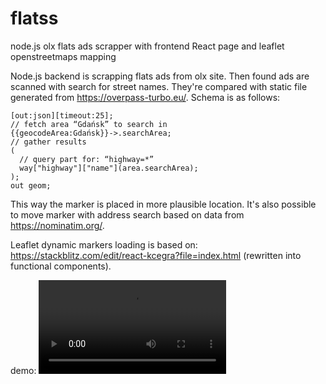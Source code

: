# flatss
node.js olx flats ads scrapper with frontend React page and leaflet openstreetmaps mapping

Node.js backend is scrapping flats ads from olx site. Then found ads are scanned with search for street names. They're compared with static file generated from https://overpass-turbo.eu/. Schema is as follows:
```
[out:json][timeout:25];
// fetch area “Gdańsk” to search in
{{geocodeArea:Gdańsk}}->.searchArea;
// gather results
(
  // query part for: “highway=*”
  way["highway"]["name"](area.searchArea);
);
out geom;
```

This way the marker is placed in more plausible location. It's also possible to move marker with address search based on data from https://nominatim.org/.

Leaflet dynamic markers loading is based on: https://stackblitz.com/edit/react-kcegra?file=index.html (rewritten into functional components).

demo:
<video src="https://user-images.githubusercontent.com/110261550/226462573-3ba2d1b3-c88a-4515-929b-00161ed9650a.mp4" />
